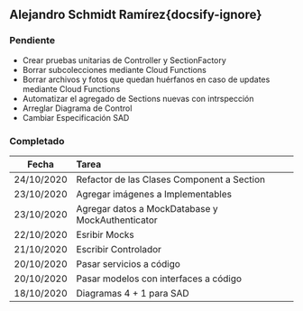 ## Alejandro Schmidt Ramírez{docsify-ignore}

### Pendiente
* Crear pruebas unitarias de Controller y SectionFactory
* Borrar subcolecciones mediante Cloud Functions
* Borrar archivos y fotos que quedan huérfanos en caso de updates mediante Cloud Functions
* Automatizar el agregado de Sections nuevas con intrspección
* Arreglar Diagrama de Control
* Cambiar Especificación SAD

### Completado

| Fecha | Tarea | 
| :---: | :--- |
| 24/10/2020 | Refactor de las Clases Component a Section | 
| 23/10/2020 | Agregar imágenes a Implementables |
| 23/10/2020 | Agregar datos a MockDatabase y MockAuthenticator |
| 22/10/2020 | Esribir Mocks |
| 21/10/2020 | Escribir Controlador |
| 20/10/2020 | Pasar servicios a código |
| 20/10/2020 | Pasar modelos con interfaces a código |
| 18/10/2020 | Diagramas 4 + 1 para SAD |